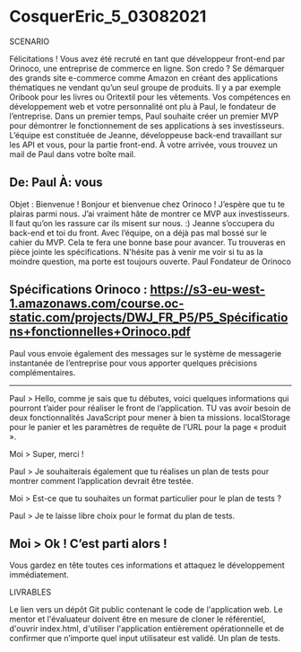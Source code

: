 # CosquerEric_5_03082021

SCENARIO

Félicitations ! Vous avez été recruté en tant que développeur front-end par Orinoco, une entreprise de commerce en ligne. 
Son credo ? Se démarquer des grands site e-commerce comme Amazon en créant des applications thématiques ne vendant qu’un seul groupe de produits. 
Il y a par exemple Oribook pour les livres ou Oritextil pour les vêtements.
Vos compétences en développement web et votre personnalité ont plu à Paul, le fondateur de l’entreprise.
Dans un premier temps, Paul souhaite créer un premier MVP pour démontrer le fonctionnement de ses applications à ses investisseurs.
L’équipe est constituée de Jeanne, développeuse back-end travaillant sur les API et vous, pour la partie front-end.
À votre arrivée, vous trouvez un mail de Paul dans votre boîte mail.

De: Paul 
À: vous
-----------------------------------------------------------------------------------
Objet : Bienvenue !
Bonjour et bienvenue chez Orinoco ! J’espère que tu te plairas parmi nous. J’ai vraiment hâte de montrer ce MVP aux investisseurs. Il faut qu’on les 
rassure car ils misent sur nous. :)
Jeanne s’occupera du back-end et toi du front.
Avec l’équipe, on a déjà pas mal bossé sur le cahier du MVP. Cela te fera une bonne base pour avancer. Tu trouveras en pièce jointe les spécifications.
N'hésite pas à venir me voir si tu as la moindre question, ma porte est toujours ouverte.
Paul
Fondateur de Orinoco

Spécifications Orinoco : https://s3-eu-west-1.amazonaws.com/course.oc-static.com/projects/DWJ_FR_P5/P5_Spécifications+fonctionnelles+Orinoco.pdf
-----------------------------------------------------------------------------------

Paul vous envoie également des messages sur le système de messagerie instantanée de l’entreprise pour vous apporter quelques précisions complémentaires.

----------------------------------------------------------------------------------- 
Paul > Hello, comme je sais que tu débutes, voici quelques informations qui pourront t’aider pour réaliser le front de l’application. TU vas avoir besoin 
de deux fonctionnalités JavaScript pour mener à bien ta missions. localStorage pour le panier et les paramètres de requête de l’URL pour la page « produit ».

Moi > Super, merci !

Paul > Je souhaiterais également que tu réalises un plan de tests pour montrer comment l’application devrait être testée.

Moi > Est-ce que tu souhaites un format particulier pour le plan de tests ?

Paul > Je te laisse libre choix pour le format du plan de tests.

Moi > Ok ! C’est parti alors !
-----------------------------------------------------------------------------------

Vous gardez en tête toutes ces informations et attaquez le développement immédiatement.

LIVRABLES

  Le lien vers un dépôt Git public contenant le code de l'application web.
Le mentor et l'évaluateur doivent être en mesure de cloner le référentiel, d'ouvrir index.html, d'utiliser l'application entièrement opérationnelle et de 
confirmer que n’importe quel input utilisateur est validé.
  Un plan de tests.




